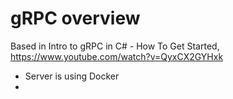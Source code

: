 # gRPC overview

Based in Intro to gRPC in C# - How To Get Started,
https://www.youtube.com/watch?v=QyxCX2GYHxk


- Server is using Docker
- 
